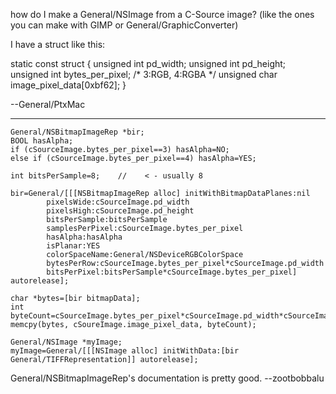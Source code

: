 how do I make a General/NSImage from a C-Source image? (like the ones you can make with GIMP or General/GraphicConverter)

I have a struct like this:
    
static const struct {
  unsigned int 	 pd_width;
  unsigned int 	 pd_height;
  unsigned int 	 bytes_per_pixel; /* 3:RGB, 4:RGBA */
  unsigned char	 image_pixel_data[0xbf62];
}



--General/PtxMac

----

    
    General/NSBitmapImageRep *bir;
    BOOL hasAlpha;
    if (cSourceImage.bytes_per_pixel==3) hasAlpha=NO;
    else if (cSourceImage.bytes_per_pixel==4) hasAlpha=YES;

    int bitsPerSample=8;    //    < - usually 8

    bir=General/[[[NSBitmapImageRep alloc] initWithBitmapDataPlanes:nil
            pixelsWide:cSourceImage.pd_width
            pixelsHigh:cSourceImage.pd_height
            bitsPerSample:bitsPerSample   
            samplesPerPixel:cSourceImage.bytes_per_pixel	
            hasAlpha:hasAlpha
            isPlanar:YES
            colorSpaceName:General/NSDeviceRGBColorSpace
            bytesPerRow:cSourceImage.bytes_per_pixel*cSourceImage.pd_width
            bitsPerPixel:bitsPerSample*cSourceImage.bytes_per_pixel] autorelease]; 

    char *bytes=[bir bitmapData];
    int byteCount=cSourceImage.bytes_per_pixel*cSourceImage.pd_width*cSourceImage.pd_height;
    memcpy(bytes, cSoureImage.image_pixel_data, byteCount);

    General/NSImage *myImage;
    myImage=General/[[[NSImage alloc] initWithData:[bir General/TIFFRepresentation]] autorelease];

    


General/NSBitmapImageRep's documentation is pretty good. --zootbobbalu